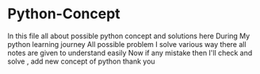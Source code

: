 #  Python-Concept 
In this file all about possible python concept and solutions here 
During My python learning journey All possible problem I solve various way 
there all notes are given to understand easily 
Now if any mistake then I'll check and solve , add new concept of python 
thank you 
